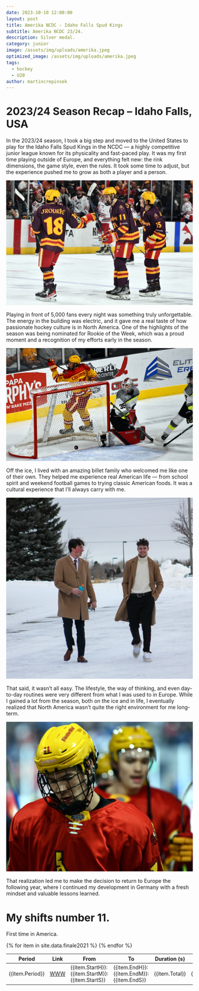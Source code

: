 ```yaml
---
date: 2023-10-10 12:00:00
layout: post
title: Amerika NCDC - Idaho Falls Spud Kings
subtitle: Amerika NCDC 23/24.
description: Silver medal.
category: junior
image: /assets/img/uploads/amerika.jpeg
optimized_image: /assets/img/uploads/amerika.jpeg
tags:
  - hockey
  - U20
author: martincrepinsek
---
```


# 2023/24 Season Recap – Idaho Falls, USA

In the 2023/24 season, I took a big step and moved to the United States to play for the Idaho Falls Spud Kings in the NCDC — a highly competitive junior league known for its physicality and fast-paced play. It was my first time playing outside of Europe, and everything felt new: the rink dimensions, the game style, even the rules. It took some time to adjust, but the experience pushed me to grow as both a player and a person.

![image](/assets/img/uploads/usa1.jpeg)

Playing in front of 5,000 fans every night was something truly unforgettable. The energy in the building was electric, and it gave me a real taste of how passionate hockey culture is in North America. One of the highlights of the season was being nominated for Rookie of the Week, which was a proud moment and a recognition of my efforts early in the season.

![image](/assets/img/uploads/usa2.jpeg)

Off the ice, I lived with an amazing billet family who welcomed me like one of their own. They helped me experience real American life — from school spirit and weekend football games to trying classic American foods. It was a cultural experience that I’ll always carry with me.

![image](/assets/img/uploads/usa3.jpeg)

That said, it wasn’t all easy. The lifestyle, the way of thinking, and even day-to-day routines were very different from what I was used to in Europe. While I gained a lot from the season, both on the ice and in life, I eventually realized that North America wasn’t quite the right environment for me long-term.

![image](/assets/img/uploads/usa4.jpeg)

That realization led me to make the decision to return to Europe the following year, where I continued my development in Germany with a fresh mindset and valuable lessons learned.

# My shifts number 11.

First time in America.

<table>
  <thead>
    <tr>
      <th>Period</th>
      <th>Link</th>
      <th>From</th>
      <th>To</th>
      <th>Duration (s)</th>
      <th>Comment</th>
    </tr>
  </thead>
  <tbody>
  {% for item in site.data.finale2021 %}
    <tr>
      <td>{{item.Period}}</td>
      <td><a href="https://youtu.be/{{item.id}}?start={{item.Start}}&amp;end={{item.End}}">WWW</a></td>
      <td>{{item.StartH}}:{{item.StartM}}:{{item.StartS}}</td>
      <td>{{item.EndH}}:{{item.EndM}}:{{item.EndS}}</td>
      <td>{{item.Total}}</td>
      <td>{{item.Comment}}</td>
    </tr>
    {% endfor %}
  </tbody>
</table>
